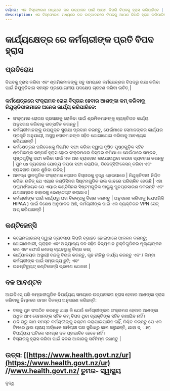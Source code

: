 ```yaml
---
ବର୍ଣ୍ଣନା: ଏକ ବିସ୍ଫୋରଣ ମଧ୍ୟରେ ଦଳ ଉତ୍ପାଦନ ପାଇଁ ଆପଣ କିପରି ବିପଦକୁ ହ୍ରାସ କରିପାରିବେ |
description: ଏକ ବିସ୍ଫୋରଣ ମଧ୍ୟରେ ଦଳ ଉତ୍ପାଦନରେ ବିପଦକୁ ଆପଣ କିପରି ହ୍ରାସ କରିପାରିବେ?
---
```


# କାର୍ଯ୍ୟକ୍ଷେତ୍ର ରେ  କର୍ମଚାରୀଙ୍କ ପ୍ରତି ବିପଦ ହ୍ରାସ

## ପ୍ରତିରୋଧ

ବିପଦକୁ ହ୍ରାସ କରିବା ଏବଂ ଶ୍ରମିକମାନଙ୍କୁ ସବୁ ସମୟରେ କର୍ମକ୍ଷେତ୍ରର ବିପଦରୁ ରକ୍ଷା କରିବା ପାଇଁ ନିଯୁକ୍ତିଦାତା ସମସ୍ତ ପ୍ରୟୋଗନୀୟ ପଦକ୍ଷେପ ଗ୍ରହଣ କରିବା ଉଚିତ୍ \|

### କର୍ମକ୍ଷେତ୍ରରେ ସଂକ୍ରାମକ ରୋଗ ବିସ୍ତାର ହେବାର ଆଶଙ୍କା କମ୍ କରିବାକୁ ନିଯୁକ୍ତିଦାତାମାନେ ଅନେକ କାର୍ଯ୍ୟ କରିପାରିବେ:

* ସଂକ୍ରାମକ ରୋଗର ପ୍ରସାରକୁ ରୋକିବା ପାଇଁ ଶ୍ରମିକମାନଙ୍କୁ ବ୍ୟକ୍ତିଗତ କାର୍ଯ୍ୟ ଅନୁସରଣ କରିବାକୁ ଉତ୍ସାହିତ କରନ୍ତୁ \|
* କର୍ମଚାରୀମାନଙ୍କୁ ଉପଯୁକ୍ତ ସୁରକ୍ଷା ପ୍ରଦାନ କରନ୍ତୁ, ଯେଉଁମାନେ ସେମାନଙ୍କର କାର୍ଯ୍ୟର ପ୍ରକୃତି ଅନୁଯାୟୀ, ଅସୁସ୍ଥ ଲୋକମାନଙ୍କ ସହିତ ଯୋଗାଯୋଗ କରିବାକୁ ଆବଶ୍ୟକ କରିପାରନ୍ତି \|
* କର୍ମକ୍ଷେତ୍ରର ପରିବେଶକୁ ନିୟମିତ ସଫା କରିବା ଦ୍ୱାରା  ଦୂଷିତ ପୃଷ୍ଠଗୁଡ଼ିକ ସହିତ ଶ୍ରମିକଙ୍କ ସମ୍ପର୍କ ହ୍ରାସ ହୋଇ ସଂକ୍ରମଣର ବିସ୍ତାର କମିଯାଏ। ଯେଉଁଠାରେ ସମ୍ଭବ, ପୃଷ୍ଠଗୁଡ଼ିକୁ ସଫା କରିବା ପାଇଁ ଏକ ଥର ବ୍ୟବହାର କରାଯାଉଥିବା କପଡା ବ୍ୟବହାର କରନ୍ତୁ \| ପୁନ us ବ୍ୟବହାର ଯୋଗ୍ୟ କପଡା ସଫା କରାଯିବା, ଡିଜେନ୍ସିଫିକେସନ୍ କରିବା ଏବଂ ବ୍ୟବହାର ପରେ ଶୁଖିବା ଉଚିତ୍ \|
* ଆବଦ୍ଧ ସ୍ଥାନଗୁଡିକ ସଂକ୍ରାମକ ରୋଗର ବିସ୍ତାରକୁ ବୃଦ୍ଧି  ହୋଇପାରେ  \| ନିଯୁକ୍ତିଦାତା ନିଶ୍ଚିତ କରିବା ଉଚିତ୍ ଯେ ଏୟାର କଣ୍ଡିସିନର ସିଷ୍ଟମଗୁଡିକ ଭଲ ଭାବରେ ପରିଚାଳିତ ହେଉଛି \| ଏହା ପରାମର୍ଶଦାୟକ ଯେ ଏୟାର କଣ୍ଡିସିନର ସିଷ୍ଟମଗୁଡ଼ିକ ବାୟୁକୁ ପୁନପ୍ରସାରଣ ନକରନ୍ତି ଏବଂ ଯଥାସମ୍ଭବ ବାହାରକୁ ଭେଣ୍ଟେଣ୍ଟ କରାଯାଏ \|
* କର୍ମଚାରୀଙ୍କ ପାଇଁ କାର୍ଯ୍ୟରୁ ଘର ବିକଳ୍ପକୁ ବିଚାର କରନ୍ତୁ \| ଅନୁସରଣ କରିବାକୁ  \(ଯେପରିକି HIPAA \) ପାଇଁ ବିଶେଷ ଅନୁପାଳନ ଅଛି, କର୍ମଚାରୀଙ୍କ ପାଇଁ ଏକ ବ୍ୟକ୍ତିଗତ VPN ସେଟ୍ ଅପ୍ କରିପାରନ୍ତି \|

## କଣ୍ଟିଜେନ୍ସି 

* କରୋନାଭାଇରସ୍ ଦ୍ୱାରା ବ୍ୟବସାୟ କିପରି ବ୍ୟାହତ ହୋଇପାରେ ଆକଳନ କରନ୍ତୁ;
* ଯୋଗାଣକାରୀ, ଗ୍ରାହକ ଏବଂ ଅନ୍ୟାନ୍ୟ ଦଳ ସହିତ ବିଦ୍ୟମାନ ଚୁକ୍ତିଗୁଡିକର ମୂଲ୍ୟାଙ୍କନ କର ଏବଂ ଫୋର୍ସ ମେଜର୍ ବ୍ୟବସ୍ଥାକୁ ବିଚାର କର;
* କାର୍ଯ୍ୟାଳୟର ଅସ୍ଥାୟୀ ବନ୍ଦକୁ ବିଚାର କରନ୍ତୁ, ଗୃହ ନୀତିରୁ କାର୍ଯ୍ୟ କରନ୍ତୁ ଏବଂ / କିମ୍ବା କର୍ମଚାରୀଙ୍କ ପାଇଁ ସମ୍ଭାବ୍ୟ ଛୁଟି; ଏବଂ
* ଇନଷ୍ଟିଚ୍ୟୁଟ୍ କଣ୍ଟିଜେନ୍ସି ଭ୍ରମଣ ଯୋଜନା \|

## ଦଳ ଆବଣ୍ଟନ 

ଆଇବିଏସ୍ ପରି କମ୍ପାନୀଗୁଡିକ ବିପର୍ଯ୍ୟୟ ସମୟରେ ଉତ୍ପାଦକତା ହ୍ରାସ ହେବାର ଆଶଙ୍କା ହ୍ରାସ କରିବାକୁ ନିମ୍ନରେ ସମାନ ବିକଳ୍ପ ଅନୁସରଣ କରିଛନ୍ତି:

* ଦଳକୁ ପୁନ ସଂଗଠିତ କରନ୍ତୁ ଯାହା କି  ଯେଉଁ କର୍ମଚାରୀଙ୍କର ସଂକ୍ରମଣ ହେବାର ଆଶଙ୍କା ଅଧିକ ଥାଏ ସେମାନଙ୍କ ସହିତ କମ୍ ବିପଦ ଥିବା ବ୍ୟକ୍ତିଙ୍କ ସହିତ ରଖାଯିବ ନାହିଁ।
* ଯଦି ଘରୁ କାମ ସମସ୍ତ କର୍ମଚାରୀଙ୍କୁ ବଣ୍ଟନ କରାଯାଇପାରିବ ନାହିଁ, ନିଶ୍ଚିତ କରନ୍ତୁ ଯେ ଏକ ଟିମରେ ଥିବା ପ୍ରାୟ ଅର୍ଦ୍ଧେକ କର୍ମଚାରୀ ଘର ସୁବିଧାରୁ କାମ କରୁଛନ୍ତି, ଯାହା ଦ୍ ାରା ବିପର୍ଯ୍ୟୟ ଘଟିଲେ ସମଗ୍ର ଦଳ ପ୍ରଭାବିତ ହେବେ ନାହିଁ।
* ବିସ୍ତାରକୁ ହ୍ରାସ କରିବା ପାଇଁ ଦଳର ଆକାରକୁ ସର୍ବନିମ୍ନ ରଖନ୍ତୁ \|

## ଉତ୍ସ: \[[https://www.health.govt.nz/ur](https://www.health.govt.nz/ur) //www.health.govt.nz/ ତୁମର- ସ୍ୱାସ୍ଥ୍ୟ

ବୃଦ୍ଧି

